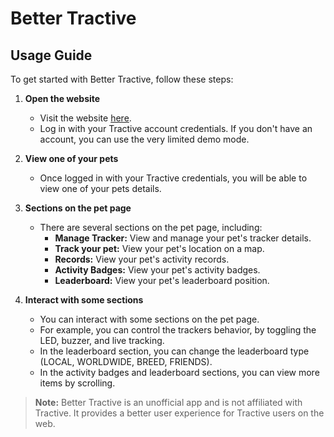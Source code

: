 # Better Tractive

## Usage Guide

To get started with Better Tractive, follow these steps:

1. **Open the website**
   - Visit the website [here](https://bettertractive.jstt.me).
   - Log in with your Tractive account credentials. If you don't have an account, you can use the very limited demo mode.

2. **View one of your pets**
   - Once logged in with your Tractive credentials, you will be able to view one of your pets details.

3. **Sections on the pet page**
   - There are several sections on the pet page, including:
     - **Manage Tracker:** View and manage your pet's tracker details.
     - **Track your pet:** View your pet's location on a map.
     - **Records:** View your pet's activity records.
     - **Activity Badges:** View your pet's activity badges.
     - **Leaderboard:** View your pet's leaderboard position.

4. **Interact with some sections**
   - You can interact with some sections on the pet page.
   - For example, you can control the trackers behavior, by toggling the LED, buzzer, and live tracking.
   - In the leaderboard section, you can change the leaderboard type (LOCAL, WORLDWIDE, BREED, FRIENDS).
   - In the activity badges and leaderboard sections, you can view more items by scrolling.

> **Note:** Better Tractive is an unofficial app and is not affiliated with Tractive. It provides a better user experience for Tractive users on the web.
